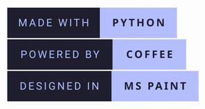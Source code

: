 [![forthebadge](https://github.com/asrvn/asrvn/blob/main/made-with-python.svg)](https://www.python.org/) 
[![forthebadge](https://github.com/asrvn/asrvn/blob/main/powered-by-coffee.svg)](https://notbadcoffee.com/flavor-wheel-en/) 
[![forthebadge](https://github.com/asrvn/asrvn/blob/main/designed-in-ms-paint.svg)](https://paint.js.org/)

